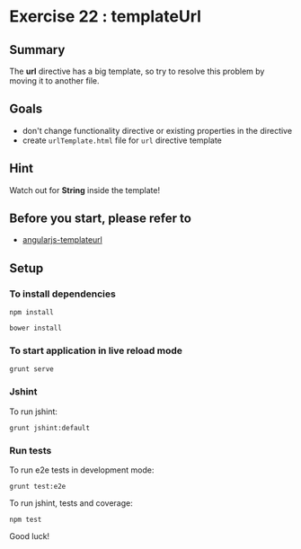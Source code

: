 # Exercise 22 : templateUrl

## Summary
The **url** directive has a big template, so try to resolve this problem by moving it to another file.

## Goals
 * don't change functionality directive or existing properties in the directive
 * create `urlTemplate.html` file for `url` directive template

## Hint
Watch out for **String** inside the template! 

## Before you start, please refer to
* [angularjs-templateurl](https://egghead.io/lessons/angularjs-templateurl)

## Setup
 
### To install dependencies

    npm install
    
    bower install

### To start application in live reload mode

    grunt serve
    
### Jshint
To run jshint:
    
    grunt jshint:default

### Run tests

To run e2e tests in development mode:

    grunt test:e2e

To run jshint, tests and coverage:

    npm test

Good luck!
